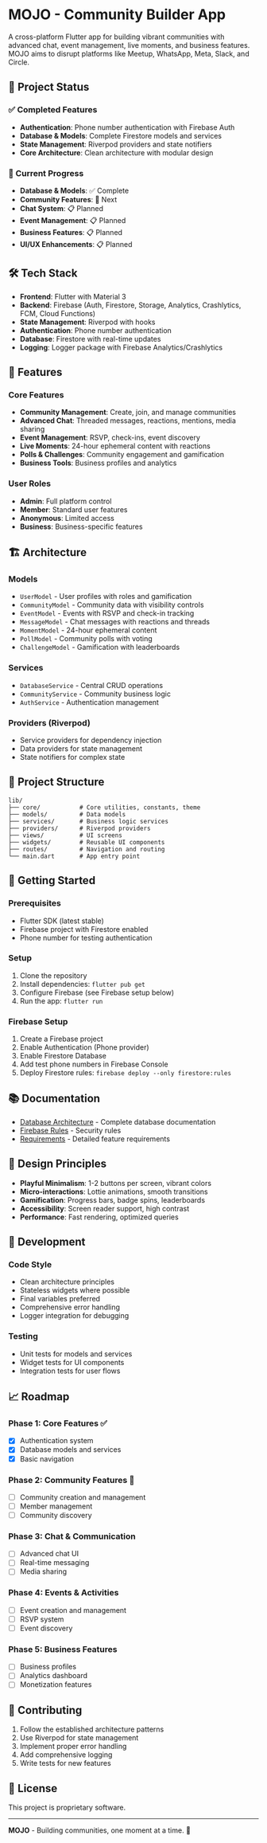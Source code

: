 # MOJO - Community Builder App

A cross-platform Flutter app for building vibrant communities with advanced chat, event management, live moments, and business features. MOJO aims to disrupt platforms like Meetup, WhatsApp, Meta, Slack, and Circle.

## 🚀 Project Status

### ✅ Completed Features
- **Authentication**: Phone number authentication with Firebase Auth
- **Database & Models**: Complete Firestore models and services
- **State Management**: Riverpod providers and state notifiers
- **Core Architecture**: Clean architecture with modular design

### 🎯 Current Progress
- **Database & Models**: ✅ Complete
- **Community Features**: 🔄 Next
- **Chat System**: 📋 Planned
- **Event Management**: 📋 Planned
- **Business Features**: 📋 Planned
- **UI/UX Enhancements**: 📋 Planned

## 🛠 Tech Stack

- **Frontend**: Flutter with Material 3
- **Backend**: Firebase (Auth, Firestore, Storage, Analytics, Crashlytics, FCM, Cloud Functions)
- **State Management**: Riverpod with hooks
- **Authentication**: Phone number authentication
- **Database**: Firestore with real-time updates
- **Logging**: Logger package with Firebase Analytics/Crashlytics

## 📱 Features

### Core Features
- **Community Management**: Create, join, and manage communities
- **Advanced Chat**: Threaded messages, reactions, mentions, media sharing
- **Event Management**: RSVP, check-ins, event discovery
- **Live Moments**: 24-hour ephemeral content with reactions
- **Polls & Challenges**: Community engagement and gamification
- **Business Tools**: Business profiles and analytics

### User Roles
- **Admin**: Full platform control
- **Member**: Standard user features
- **Anonymous**: Limited access
- **Business**: Business-specific features

## 🏗 Architecture

### Models
- `UserModel` - User profiles with roles and gamification
- `CommunityModel` - Community data with visibility controls
- `EventModel` - Events with RSVP and check-in tracking
- `MessageModel` - Chat messages with reactions and threads
- `MomentModel` - 24-hour ephemeral content
- `PollModel` - Community polls with voting
- `ChallengeModel` - Gamification with leaderboards

### Services
- `DatabaseService` - Central CRUD operations
- `CommunityService` - Community business logic
- `AuthService` - Authentication management

### Providers (Riverpod)
- Service providers for dependency injection
- Data providers for state management
- State notifiers for complex state

## 📁 Project Structure

```
lib/
├── core/           # Core utilities, constants, theme
├── models/         # Data models
├── services/       # Business logic services
├── providers/      # Riverpod providers
├── views/          # UI screens
├── widgets/        # Reusable UI components
├── routes/         # Navigation and routing
└── main.dart       # App entry point
```

## 🚀 Getting Started

### Prerequisites
- Flutter SDK (latest stable)
- Firebase project with Firestore enabled
- Phone number for testing authentication

### Setup
1. Clone the repository
2. Install dependencies: `flutter pub get`
3. Configure Firebase (see Firebase setup below)
4. Run the app: `flutter run`

### Firebase Setup
1. Create a Firebase project
2. Enable Authentication (Phone provider)
3. Enable Firestore Database
4. Add test phone numbers in Firebase Console
5. Deploy Firestore rules: `firebase deploy --only firestore:rules`

## 📚 Documentation

- [Database Architecture](DATABASE.md) - Complete database documentation
- [Firebase Rules](firestore.rules) - Security rules
- [Requirements](requirements.md) - Detailed feature requirements

## 🎨 Design Principles

- **Playful Minimalism**: 1-2 buttons per screen, vibrant colors
- **Micro-interactions**: Lottie animations, smooth transitions
- **Gamification**: Progress bars, badge spins, leaderboards
- **Accessibility**: Screen reader support, high contrast
- **Performance**: Fast rendering, optimized queries

## 🔧 Development

### Code Style
- Clean architecture principles
- Stateless widgets where possible
- Final variables preferred
- Comprehensive error handling
- Logger integration for debugging

### Testing
- Unit tests for models and services
- Widget tests for UI components
- Integration tests for user flows

## 📈 Roadmap

### Phase 1: Core Features ✅
- [x] Authentication system
- [x] Database models and services
- [x] Basic navigation

### Phase 2: Community Features 🔄
- [ ] Community creation and management
- [ ] Member management
- [ ] Community discovery

### Phase 3: Chat & Communication
- [ ] Advanced chat UI
- [ ] Real-time messaging
- [ ] Media sharing

### Phase 4: Events & Activities
- [ ] Event creation and management
- [ ] RSVP system
- [ ] Event discovery

### Phase 5: Business Features
- [ ] Business profiles
- [ ] Analytics dashboard
- [ ] Monetization features

## 🤝 Contributing

1. Follow the established architecture patterns
2. Use Riverpod for state management
3. Implement proper error handling
4. Add comprehensive logging
5. Write tests for new features

## 📄 License

This project is proprietary software.

---

**MOJO** - Building communities, one moment at a time. 🚀
